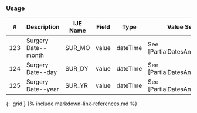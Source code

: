 ### Usage


| **#** |  **Description**   |  **IJE Name**   |  **Field**  |  **Type**  | **Value Set**  |
| ---------| ------------- | ------------ | -------------- | -------- | -------- |
| 123 | Surgery Date--month | SUR_MO| value | dateTime | See [PartialDatesAndTimes] | 
| 124 | Surgery Date--day | SUR_DY| value | dateTime | See [PartialDatesAndTimes] | 
| 125 | Surgery Date--year | SUR_YR| value | dateTime | See [PartialDatesAndTimes] | 
{: .grid }
{% include markdown-link-references.md %}
